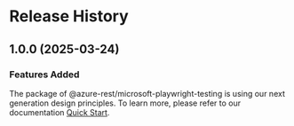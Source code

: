# Release History
    
## 1.0.0 (2025-03-24)

### Features Added

The package of @azure-rest/microsoft-playwright-testing is using our next generation design principles. To learn more, please refer to our documentation [Quick Start](https://aka.ms/azsdk/js/mgmt/quickstart).
